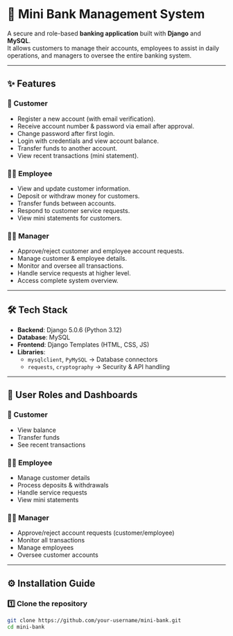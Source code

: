# 🏦 Mini Bank Management System

A secure and role-based **banking application** built with **Django** and **MySQL**.  
It allows customers to manage their accounts, employees to assist in daily operations, and managers to oversee the entire banking system.

---

## ✨ Features

### 👤 Customer
- Register a new account (with email verification).
- Receive account number & password via email after approval.
- Change password after first login.
- Login with credentials and view account balance.
- Transfer funds to another account.
- View recent transactions (mini statement).

### 👨‍💼 Employee
- View and update customer information.
- Deposit or withdraw money for customers.
- Transfer funds between accounts.
- Respond to customer service requests.
- View mini statements for customers.

### 🧑‍💻 Manager
- Approve/reject customer and employee account requests.
- Manage customer & employee details.
- Monitor and oversee all transactions.
- Handle service requests at higher level.
- Access complete system overview.

---

## 🛠️ Tech Stack
- **Backend**: Django 5.0.6 (Python 3.12)  
- **Database**: MySQL  
- **Frontend**: Django Templates (HTML, CSS, JS)  
- **Libraries**:
  - `mysqlclient`, `PyMySQL` → Database connectors  
  - `requests`, `cryptography` → Security & API handling   

---

## 🏢 User Roles and Dashboards

### 👤 Customer
- View balance  
- Transfer funds  
- See recent transactions  

### 👨‍💼 Employee
- Manage customer details  
- Process deposits & withdrawals  
- Handle service requests  
- View mini statements  

### 🧑‍💻 Manager
- Approve/reject account requests (customer/employee)  
- Monitor all transactions  
- Manage employees  
- Oversee customer accounts  

---

## ⚙️ Installation Guide

### 1️⃣ Clone the repository
```bash
git clone https://github.com/your-username/mini-bank.git
cd mini-bank
